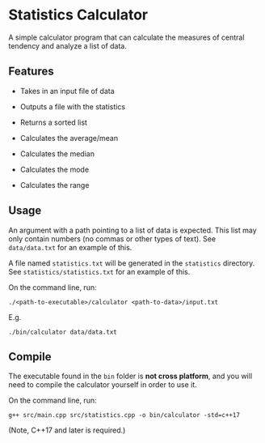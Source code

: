 # Statistics Calculator
A simple calculator program that can calculate the measures of central tendency and analyze a list of data.

## Features
- Takes in an input file of data
- Outputs a file with the statistics

- Returns a sorted list
- Calculates the average/mean
- Calculates the median
- Calculates the mode
- Calculates the range

## Usage
An argument with a path pointing to a list of data is expected. This list may only contain numbers (no commas or other types of text). See `data/data.txt` for an example of this.

A file named `statistics.txt` will be generated in the `statistics` directory. See `statistics/statistics.txt` for an example of this.

On the command line, run:

`./<path-to-executable>/calculator <path-to-data>/input.txt`

E.g.

`./bin/calculator data/data.txt`

## Compile
The executable found in the `bin` folder is **not cross platform**, and you will need to compile the calculator yourself in order to use it.

On the command line, run:

`g++ src/main.cpp src/statistics.cpp -o bin/calculator -std=c++17`

(Note, C++17 and later is required.)
